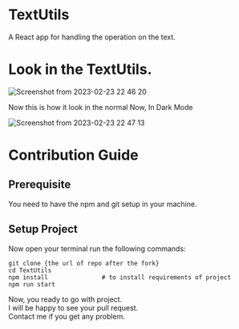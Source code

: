 # TextUtils
A React app for handling the operation on the text.

# Look in the TextUtils.

![Screenshot from 2023-02-23 22 46 20](https://user-images.githubusercontent.com/87495387/220982422-ee59d401-4961-4510-af94-17e3ed2213da.png)
 
 Now this is how it look in the normal 
 Now, In Dark Mode
 
 ![Screenshot from 2023-02-23 22 47 13](https://user-images.githubusercontent.com/87495387/220982793-5e58de73-1ccb-44f0-9ab9-46dc60b6ca67.png)

# Contribution Guide

## Prerequisite 
You need to have the npm and git setup in your machine.

## Setup Project
Now open your terminal run the following commands:

```
git clone {the url of repo after the fork}
cd TextUtils
npm install               # to install requirements of project
npm run start
```

Now, you ready to go with project. <br>
I will be happy to see your pull request.   <br>
Contact me if you get any problem.
